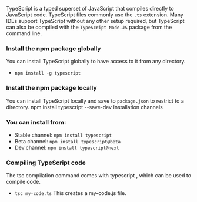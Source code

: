 TypeScript is a typed superset of JavaScript that compiles directly to JavaScript code. TypeScript files commonly use the `.ts` extension. Many IDEs support TypeScript without any other setup required, but TypeScript can also be compiled with the `TypeScript Node.JS` package from the command line.

### Install the npm package globally
You can install TypeScript globally to have access to it from any directory.
- `npm install -g typescript`

### Install the npm package locally
You can install TypeScript locally and save to `package.json` to restrict to a directory.
npm install typescript --save-dev Installation channels

### You can install from:
- Stable channel: `npm install typescript`
- Beta channel: `npm install typescript@beta`
- Dev channel: `npm install typescript@next`

### Compiling TypeScript code
The tsc compilation command comes with typescript , which can be used to compile code.
- `tsc my-code.ts`
This creates a my-code.js file.